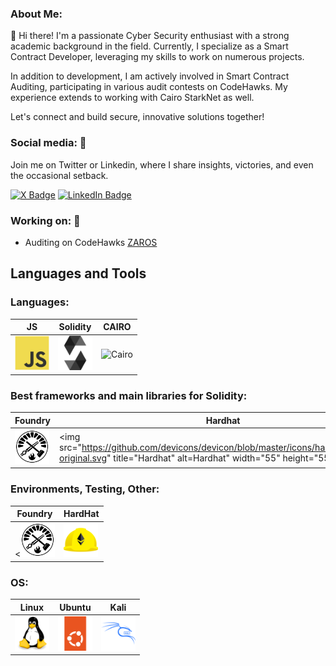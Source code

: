  
### About Me:    
👋 Hi there! I'm a passionate Cyber Security enthusiast with a strong academic background in the field. Currently, I specialize as a Smart Contract Developer, leveraging my skills to work on numerous projects.

In addition to development, I am actively involved in Smart Contract Auditing, participating in various audit contests on CodeHawks. My experience extends to working with Cairo StarkNet as well.

Let's connect and build secure, innovative solutions together!
       
   
### Social media: 📡    
Join me on Twitter or Linkedin, where I share insights, victories, and even the occasional setback. 

[![X Badge](https://img.shields.io/badge/X-black?style=for-the-badge&logo=X&logoColor=white)](https://x.com/abraham_d33)
[![LinkedIn Badge](https://img.shields.io/badge/LinkedIn-blue?style=for-the-badge&logo=LinkedIn&logoColor=white)](www.linkedin.com/in/ugbedeojo-abraham-36966a1b8)



### Working on: 🚀

- Auditing on CodeHawks [ZAROS](https://codehawks.cyfrin.io/)


## Languages and Tools 
<div>

### Languages:
| JS | Solidity | CAIRO |
|----------|----------|------|
| <img src="https://github.com/devicons/devicon/blob/master/icons/javascript/javascript-original.svg" title="JavaScript" alt="JavaScript" width="55" height="55"/> |  <img src="https://github.com/devicons/devicon/blob/master/icons/solidity/solidity-original.svg" title="Solidity" alt="Solidity" width="55" height="55"/>|  <img src="https://github.com/starkware-libs/cairo/blob/main/resources/img/cairo-logo-square.png" title="Cairo" alt="Cairo" width="55" height="55"/>| 

  

### Best frameworks and main libraries for Solidity:

| Foundry | Hardhat |
|----------|----------|
|  <img src="https://github.com/foundry-rs/foundry/blob/master/.github/logo.png" title="Foundry"  alt="Foundry" width="55" height="55"/>| <img src="https://github.com/devicons/devicon/blob/master/icons/hardhat/hardhat-original.svg" title="Hardhat" alt=Hardhat" width="55" height="55"/>|


  
### Environments, Testing, Other:

| Foundry | HardHat |
|----------|----------|
|<<img src="https://github.com/foundry-rs/foundry/blob/master/.github/logo.png" title="Foundry"  alt="Foundry" width="55" height="55"/> | <img src="https://github.com/devicons/devicon/blob/master/icons/hardhat/hardhat-original.svg" title="Swagger" alt="Swagger" width="55" height="55"/>|


### OS:

| Linux | Ubuntu | Kali |
|----------|----------|----------|
| <img src="https://github.com/devicons/devicon/blob/master/icons/linux/linux-original.svg" title="Linux" alt="Linux" width="55" height="55"/> | <img src="https://github.com/devicons/devicon/blob/master/icons/ubuntu/ubuntu-original.svg" title="Ubuntu" alt="Ubuntu" width="55" height="55"/> | <img src="https://github.com/canaleal/devicon/blob/new-icon-kali-linux/icons/kalilinux/kalilinux-original-wordmark.svg" title="Linux" alt="Linux" width="55" height="55"/> |





